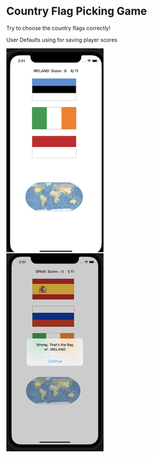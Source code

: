 # Country Flag Picking Game
Try to choose the country flags correctly!

User Defaults using for saving player scores

![In Game](CountryFlagPickingGame/Content/ss1.png?raw=true)
![In Game](CountryFlagPickingGame/Content/ss2.png?raw=true)
